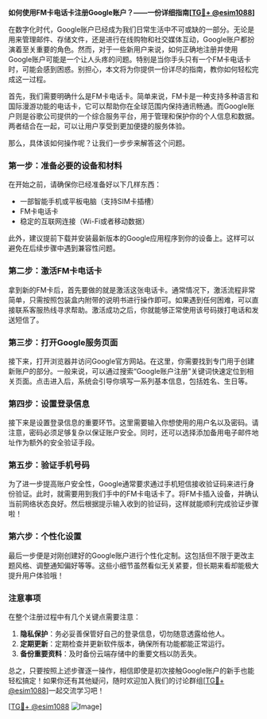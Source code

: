 **如何使用FM卡电话卡注册Google账户？——一份详细指南[[TG💪+ @esim1088](https://t.me/s/esim1088)]**

在数字化时代，Google账户已经成为我们日常生活中不可或缺的一部分。无论是用来管理邮件、存储文件，还是进行在线购物和社交媒体互动，Google账户都扮演着至关重要的角色。然而，对于一些新用户来说，如何正确地注册并使用Google账户可能是一个让人头疼的问题。特别是当你手头只有一个FM卡电话卡时，可能会感到困惑。别担心，本文将为你提供一份详尽的指南，教你如何轻松完成这一过程。

首先，我们需要明确什么是FM卡电话卡。简单来说，FM卡是一种支持多种语言和国际漫游功能的电话卡，它可以帮助你在全球范围内保持通讯畅通。而Google账户则是谷歌公司提供的一个综合服务平台，用于管理和保护你的个人信息和数据。两者结合在一起，可以让用户享受到更加便捷的服务体验。

那么，具体该如何操作呢？让我们一步步来解答这个问题。

### 第一步：准备必要的设备和材料

在开始之前，请确保你已经准备好以下几样东西：
- 一部智能手机或平板电脑（支持SIM卡插槽）
- FM卡电话卡
- 稳定的互联网连接（Wi-Fi或者移动数据）

此外，建议提前下载并安装最新版本的Google应用程序到你的设备上。这样可以避免在后续步骤中遇到兼容性问题。

### 第二步：激活FM卡电话卡

拿到新的FM卡后，首先要做的就是激活这张电话卡。通常情况下，激活流程非常简单，只需按照包装盒内附带的说明书进行操作即可。如果遇到任何困难，可以直接联系客服热线寻求帮助。激活成功之后，你就能够正常使用该号码拨打电话和发送短信了。

### 第三步：打开Google服务页面

接下来，打开浏览器并访问Google官方网站。在这里，你需要找到专门用于创建新账户的部分。一般来说，可以通过搜索“Google账户注册”关键词快速定位到相关页面。点击进入后，系统会引导你填写一系列基本信息，包括姓名、生日等。

### 第四步：设置登录信息

接下来是设置登录信息的重要环节。这里需要输入你想使用的用户名以及密码。请注意，密码必须足够复杂以保证账户安全。同时，还可以选择添加备用电子邮件地址作为额外的安全验证手段。

### 第五步：验证手机号码

为了进一步提高账户安全性，Google通常要求通过手机短信接收验证码来进行身份验证。此时，就需要用到我们手中的FM卡电话卡了。将FM卡插入设备，并确认当前网络状态良好。然后根据提示输入收到的验证码，这样就能顺利完成验证步骤啦！

### 第六步：个性化设置

最后一步便是对刚创建好的Google账户进行个性化定制。这包括但不限于更改主题风格、调整通知偏好等等。这些小细节虽然看似无关紧要，但长期来看却能极大提升用户体验哦！

### 注意事项

在整个注册过程中有几个关键点需要注意：
1. **隐私保护**：务必妥善保管好自己的登录信息，切勿随意透露给他人。
2. **定期更新**：定期检查并更新软件版本，确保所有功能都能正常运行。
3. **备份重要资料**：及时备份云端存储中的重要文档以防丢失。

总之，只要按照上述步骤逐一操作，相信即使是初次接触Google账户的新手也能轻松搞定！如果你还有其他疑问，随时欢迎加入我们的讨论群组[[TG💪+ @esim1088](https://t.me/s/esim1088)]一起交流学习吧！

[[TG💪+ @esim1088](https://t.me/s/esim1088) ![Image](https://i.postimg.cc/4NQfJmqS/Snipaste-2025-05-13-00-14-12.png)]